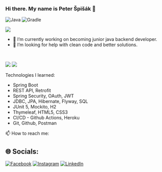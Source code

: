 ### Hi there. My name is Peter Špišák 👋
![Java](https://img.shields.io/badge/java-%23ED8B00.svg?style=for-the-badge&logo=java&logoColor=white) ![Gradle](https://img.shields.io/badge/Gradle-02303A.svg?style=for-the-badge&logo=Gradle&logoColor=white)

[![](https://visitcount.itsvg.in/api?id=Qreitos&icon=0&color=0)](https://visitcount.itsvg.in)

- 🔭 I’m currently working on becoming junior java backend developer.
- 🤔 I’m looking for help with clean code and better solutions.  
<br>

![](https://github-readme-stats.vercel.app/api?username=Qreitos&theme=dark&hide_border=false&include_all_commits=true&count_private=true)
![](https://github-readme-streak-stats.herokuapp.com/?user=Qreitos&theme=dark&hide_border=false)

Technologies I learned:  
- Spring Boot
- REST API, Retrofit
- Spring Security, OAuth, JWT
- JDBC, JPA, Hibernate, Flyway, SQL
- JUnit 5, Mockito, H2
- Thymeleaf, HTML5, CSS3
- CI/CD - Github Actions, Heroku
- Git, Github, Postman  

  
📫 How to reach me:
## 🌐 Socials:
[![Facebook](https://img.shields.io/badge/Facebook-%231877F2.svg?logo=Facebook&logoColor=white)](https://www.facebook.com/pietro.spisak/) 
[![Instagram](https://img.shields.io/badge/Instagram-%23E4405F.svg?logo=Instagram&logoColor=white)](https://www.instagram.com/pietrospisak/) 
[![LinkedIn](https://img.shields.io/badge/LinkedIn-%230077B5.svg?logo=linkedin&logoColor=white)](https://www.linkedin.com/in/peter-%C5%A1pi%C5%A1%C3%A1k-1169aa245/) 


